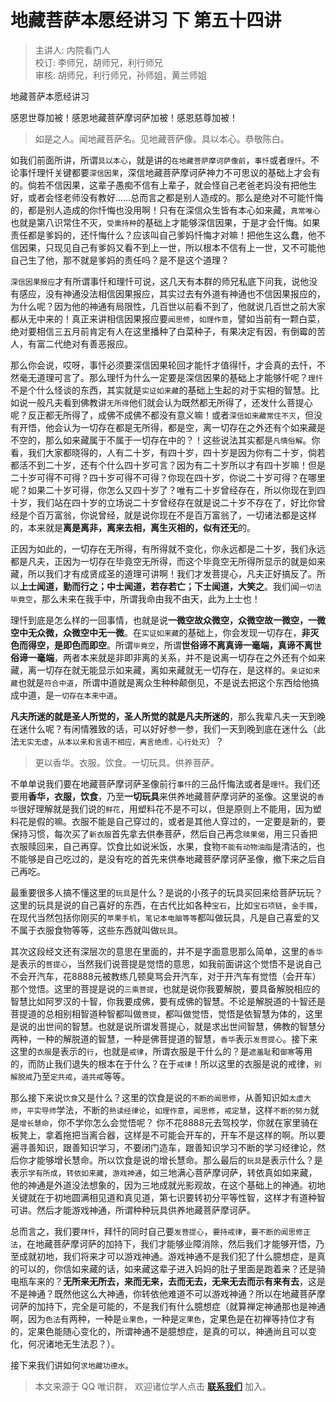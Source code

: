 # 地藏菩萨本愿经讲习 下 第五十四讲

> 主讲人: 内院看门人 <br />
> 校订: 李师兄，胡师兄，利行师兄 <br />
> 审核: 胡师兄，利行师兄，孙师姐，黄兰师姐 <br />

地藏菩萨本愿经讲习

感恩世尊加被！感恩地藏菩萨摩诃萨加被！感恩慈尊加被！

> 如是之人。闻地藏菩萨名。见地藏菩萨像。具以本心。恭敬陈白。

如我们前面所讲，所谓`具以本心`，就是讲的`在地藏菩萨摩诃萨像前`，`事忏`或者`理忏`。不论事忏理忏关键都要`深信因果`，深信地藏菩萨摩诃萨神力不可思议的基础上才会有的。倘若不信因果，这辈子愚痴不信有上辈子，就会怪自己老爸老妈没有把他生好，或者会怪老师没有教好……总而言之都是别人造成的。那么是绝对不可能忏悔的，都是别人造成的你忏悔也没用啊！只有在深信众生皆有本心如来藏，`真常唯心`也就是第八识常住不灭，`受熏持种`的基础上才能够深信因果，于是才会忏悔。如果责任都是爹妈的，还忏悔什么？应该叫自己爹妈忏悔才对嘛！把他生这么蠢，他不信因果，只现见自己有爹妈又看不到上一世，所以根本不信有上一世，又不可能他自己生了他，那不就是爹妈的责任吗？是不是这个道理？

`深信因果报应`才有所谓事忏和理忏可说，这几天有本群的师兄私底下问我，说他没有感应，没有神通没法相信因果报应，其实过去有外道有神通也不信因果报应的，为什么呢？因为他的神通有局限性，几百世以前看不到了，他就说几百世之前大家都从无中来的！真正来讲相信因果报应要`闻思修`，`如理作意`，譬如当前有一颗白菜，绝对要相信三五月前肯定有人在这里播种了白菜种子，有果决定有因，有倒霉的苦人，有富二代绝对有善恶报应。

那么你会说，哎呀，事忏必须要深信因果轮回才能忏才值得忏，才会真的去忏，不然毫无道理可言了。那么理忏为什么一定要是深信因果的基础上才能够忏呢？`理忏`不是个什么怪谈的东西，其实就是`实证如来藏`的基础上生起的对于实相的智慧。比如说一般凡夫看到佛教讲`无所得`他们就会认为既然都无所得了，还发什么菩提心呢？反正都无所得了，成佛不成佛不都没有意义嘛！或者`深信如来藏常住不灭`，但没有开悟，他会认为一切存在都是无所得，都是空，离一切存在之外还有个如来藏是不空的，那么如来藏属于不属于一切存在中的？！这些说法其实都是`凡情俗解`。你看，我们大家都晓得的，人有二十岁，有四十岁，四十岁是因为你有二十岁，倘若都活不到二十岁，还有个什么四十岁可言？因为有二十岁所以才有四十岁嘛！但是二十岁可得不可得？四十岁可得不可得？你现在四十岁，你说二十岁可得？在哪里呢？如果二十岁可得，你怎么又四十岁了？唯有二十岁曾经存在，所以你现在到四十岁，我们站在四十岁的立场说二十岁曾经存在就是说二十岁不存在了，好比你曾经是个百万富翁，你说曾经，就是说你现在不是百万富翁了，一切诸法都是这样的，本来就是**离是离非，离来去相，离生灭相的，似有还无**的。

正因为如此的，一切存在无所得，有所得就不变化，你永远都是二十岁，我们永远都是凡夫，正因为一切存在毕竟空无所得，而这个毕竟空无所得所显示的就是如来藏，所以我们才有成贤成圣的道理可讲啊！我们才发菩提心，凡夫正好搞反了。所以**上士闻道，勤而行之；中士闻道，若存若亡；下士闻道，大笑之**。我们闻`一切法毕竟空`，那么未来在我手中，所谓我命由我不由天，此为上士也！

理忏到底是怎么样的一回事情，也就是说**一微空故众微空，众微空故一微空，一微空中无众微，众微空中无一微**。在`实证如来藏`的基础上，你会发现一切存在，**非灭色而得空，是即色而即空**。所谓`毕竟空`，所谓**世俗谛不离真谛一毫端，真谛不离世俗谛一毫端**，两者本来就是非即非离的关系，并不是说离一切存在之外还有个如来藏，离一切存在就无能显示如来藏，离如来藏就无一切存在，是这样的。`亲证如来藏`也就是`符合中道`，所谓中道就是离众生种种颠倒见，不是说去把这个东西给他搞成中道，是`一切存在本来中道`。

**凡夫所迷的就是圣人所觉的，圣人所觉的就是凡夫所迷的**，那么我辈凡夫一天到晚在迷什么呢？有闲情雅致的话，可以好好参一参，我们一天到晚到底在迷什么（此法`无实无虚`，`从本以来和言语不相应，离言绝虑，心行处灭`）？

> 更以香华。衣服。饮食。一切玩具。供养菩萨。

不单单说我们要在地藏菩萨摩诃萨圣像前行`事忏`的三品忏悔法或者是`理忏`。我们还要用**香华，衣服，饮食**，乃至**一切玩具**来供养地藏菩萨摩诃萨的圣像。这里说的`香华`很好理解就是我们说的`鲜花`，用塑料花不是不可以，但是原则上不能用，因为塑料花是假的嘛。衣服不能是自己穿过的，或者是其他人穿过的，一定要是新的，要保持习惯，每次买了`新衣服`首先拿去供奉菩萨，然后自己再念`赎果偈`，用三只香把衣服赎回来，自己再穿。饮食比如说米饭，水果，食物`不能有动物油脂`是清洁的，也不能够是自己吃过的，是没有吃的首先来供奉地藏菩萨摩诃萨圣像，撤下来之后自己再吃。

最重要很多人搞不懂这里的`玩具`是什么？是说的小孩子的玩具买回来给菩萨玩玩？这里的玩具是说的自己喜好的东西，在古代比如各种`宝石`，比如`宝石项链`，`金手镯`，在现代当然包括你刚买的`苹果手机`，`笔记本电脑等等`都叫做玩具，凡是自己喜爱的又不属于衣服食物等等，这些东西就叫做`玩具`。

其次这段经文还有深层次的意思在里面的，并不是字面意思那么简单，这里的`香华`是表示的`菩提心`，当然我们说菩提是觉悟的意思，如我前面讲这个觉悟不是说自己不会开汽车，花8888元被教练几顿臭骂会开汽车，对于开汽车有觉悟（会开车）那个觉悟。这里的菩提是说的`三乘菩提`，也就是说你我要解脱，要具备解脱相应的智慧比如阿罗汉的十智，你我要成佛，要有成佛的智慧。不论是解脱道的十智还是菩提道的总相别相智道种智都叫做`菩提`，都叫做觉悟，觉悟是依智慧为体的，这里是说的出世间的智慧。也就是说所谓发菩提心，就是求出世间智慧，佛教的智慧分两种，一种的解脱道的智慧，一种是佛菩提道的智慧，`香华`表示`发菩提心`。接下来这里的`衣服`是表示的`行`，也就是`戒律`，所谓衣服是干什么的？是`遮羞耻`和`御寒`等用的，而防止我们退失的根本在于什么？在于`戒律`！所以这里的衣服是说的戒律，`别解脱戒`乃至`定共戒`，`道共戒`等等。

那么接下来说`饮食`又是什么？这里的饮食是说的`不断的闻思修`，从善知识如`太虚大师`，`平实导师`学法，不断的`熟读经律论`，`如理作意`，`闻思修`，`戒定慧`，这样`不断的努力`就是`增长慧命`，你不学你怎么会觉悟呢？ 你不花8888元去驾校学，你就在家里骑在板凳上，拿着拖把当离合器，这样是不可能会开车的，开车不是这样的啊。所以要遍寻善知识，跟善知识学习，不要闭门造车，跟善知识学习不断的学习经律论，然后你才能够增长慧命。所以饮食是说的增长慧命。那么最后的`玩具`是表示什么？是表示`学有所成`，`转依如来藏`，`游戏神通`，如三地满心菩萨摩诃萨，转依真如如来藏，他的神通是外道没法想象的，因为三地成就光影观故，在这个基础上的神通。初地关键就在于初地圆满相见道和真见道，第七识要转初分平等性智，这样才有道种智可讲。然后才能游戏神通，所谓种种玩具供养地藏菩萨摩诃萨。

总而言之，我们要`拜忏`，拜忏的同时自己要`发菩提心`，`要持戒律`，`要不断的闻思修正法`，在地藏菩萨摩诃萨的加持下，我们才能够业障消除，然后我们才能够开悟，乃至成就初地，我们将来才可以游戏神通。游戏神通不是我们犯了什么臆想症，是真的可以的，你信如来藏的话，如来藏这辈子进入妈妈的肚子里面是跑着来？还是骑电瓶车来的？**无所来无所去，来而无来，去而无去，无来无去而示有来有去**，这是不是神通？既然他这么大神通，你转依他难道不可以游戏神通？所以在地藏菩萨摩诃萨的加持下，完全是可能的，不是我们有什么臆想症（就算禅定神通那也是神通啊，因为`色法`有两种，一种是`业果色`，一种是`定果色`，定果色是在初禅等持位才有的，定果色能随心变化的，所谓神通不是臆想症，是真的可以，神通尚且可以变化，何况诸地无生法忍？）。

接下来我们讲如何`求地藏功德水`。

> 本文来源于 QQ 唯识群， 欢迎诸位学人点击 **[联系我们](https://mp.weixin.qq.com/s/lZCfWjmLjgNR165Tx4_bCQ)** 加入。
